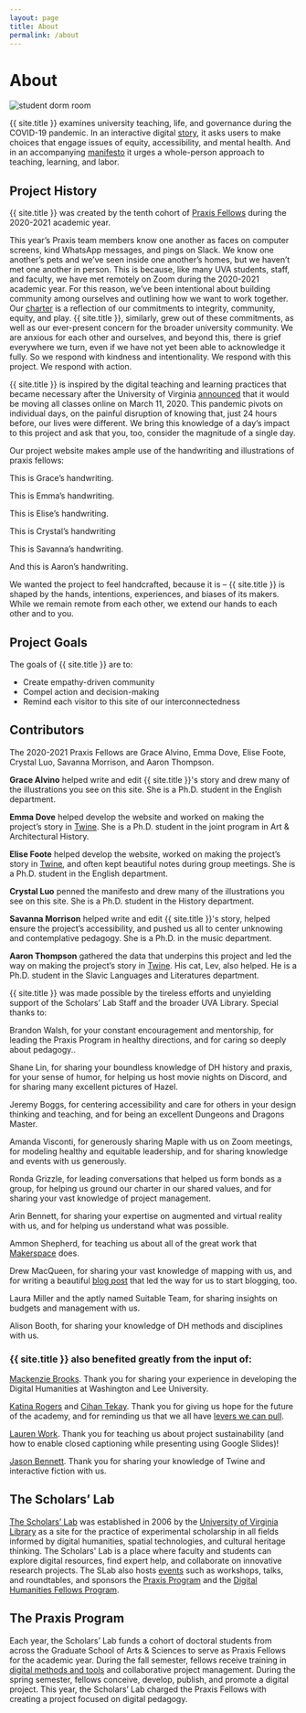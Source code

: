 ```yaml
---
layout: page
title: About
permalink: /about
---
```

# About

<img src="assets/dormroom.png" alt="student dorm room" class="inset" />

{{ site.title }} examines university teaching, life, and governance during the COVID-19 pandemic. In an interactive digital [story](URL), it asks users to make choices that engage issues of equity, accessibility, and mental health. And in an accompanying [manifesto](URL) it urges a whole-person approach to teaching, learning, and labor. 

## Project History

{{ site.title }} was created by the tenth cohort of [Praxis Fellows](http://praxis.scholarslab.org/) during the 2020-2021 academic year. 

This year’s Praxis team members know one another as faces on computer screens, kind WhatsApp messages, and pings on Slack. We know one another’s pets and we’ve seen inside one another’s homes, but we haven’t met one another in person. This is because, like many UVA students, staff, and faculty, we have met remotely on Zoom during the 2020-2021 academic year. For this reason, we’ve been intentional about building community among ourselves and outlining how we want to work together. Our [charter](https://amthomps1.github.io/twinecharter.html) is a reflection of our commitments to integrity, community, equity, and play. {{ site.title }}, similarly, grew out of these commitments, as well as our ever-present concern for the broader university community. We are anxious for each other and ourselves, and beyond this, there is grief everywhere we turn, even if we have not yet been able to acknowledge it fully. So we respond with kindness and intentionality. We respond with this project. We respond with action.

{{ site.title }} is inspired by the digital teaching and learning practices that became necessary after the University of Virginia [announced](https://news.virginia.edu/content/latest-updates-uvas-response-coronavirus#march-11) that it would be moving all classes online on March 11, 2020. This pandemic pivots on individual days, on the painful disruption of knowing that, just 24 hours before, our lives were different. We bring this knowledge of a day’s impact to this project and ask that you, too, consider the magnitude of a single day.

Our project website makes ample use of the handwriting and illustrations of praxis fellows: 

<p>This is Grace’s handwriting.</p>
<p class='Emma'>This is Emma’s handwriting.</p>
<p>This is Elise’s handwriting.</p>
<p class='Crystal'>This is Crystal’s handwriting</p>
<p>This is Savanna’s handwriting.</p>
<p>And this is Aaron’s handwriting.</p>

We wanted the project to feel handcrafted, because it is – {{ site.title }} is shaped by the hands, intentions, experiences, and biases of its makers. While we remain remote from each other, we extend our hands to each other and to you. 

## Project Goals

The goals of {{ site.title }} are to:
* Create empathy-driven community
* Compel action and decision-making 
* Remind each visitor to this site of our interconnectedness

## Contributors

The 2020-2021 Praxis Fellows are Grace Alvino, Emma Dove, Elise Foote, Crystal Luo, Savanna Morrison, and Aaron Thompson. 

**Grace Alvino** helped write and edit {{ site.title }}'s story and drew many of the illustrations you see on this site. She is a Ph.D. student in the English department.

**Emma Dove** helped develop the website and worked on making the project’s story in [Twine](https://twinery.org/). She is a Ph.D. student in the joint program in Art & Architectural History. 

**Elise Foote** helped develop the website, worked on making the project’s story in [Twine](https://twinery.org/), and often kept beautiful notes during group meetings. She is a Ph.D. student in the English department. 

**Crystal Luo** penned the manifesto and drew many of the illustrations you see on this site. She is a Ph.D. student in the History department. 

**Savanna Morrison** helped write and edit {{ site.title }}'s story, helped ensure the project’s accessibility, and pushed us all to center unknowing and contemplative pedagogy. She is a Ph.D. in the music department. 

**Aaron Thompson** gathered the data that underpins this project and led the way on making the project’s story in [Twine](https://twinery.org/). His cat, Lev, also helped. He is a Ph.D. student in the Slavic Languages and Literatures department. 

{{ site.title }} was made possible by the tireless efforts and unyielding support of the Scholars’ Lab Staff and the broader UVA Library. Special thanks to:

Brandon Walsh, for your constant encouragement and mentorship, for leading the Praxis Program in healthy directions, and for caring so deeply about pedagogy.. 

Shane Lin, for sharing your boundless knowledge of DH history and praxis, for your sense of humor, for helping us host movie nights on Discord, and for sharing many excellent pictures of Hazel. 

Jeremy Boggs, for centering accessibility and care for others in your design thinking and teaching, and for being an excellent Dungeons and Dragons Master.

Amanda Visconti, for generously sharing Maple with us on Zoom meetings, for modeling healthy and equitable leadership, and for sharing knowledge and events with us generously.

Ronda Grizzle, for leading conversations that helped us form bonds as a group, for helping us ground our charter in our shared values, and for sharing your vast knowledge of project management. 

Arin Bennett, for sharing your expertise on augmented and virtual reality with us, and for helping us understand what was possible.

Ammon Shepherd, for teaching us about all of the great work that [Makerspace](https://scholarslab.lib.virginia.edu/makerspace/) does.

Drew MacQueen, for sharing your vast knowledge of mapping with us, and for writing a beautiful [blog post](https://scholarslab.lib.virginia.edu/blog/I-need-to-write-a-blog-post/) that led the way for us to start blogging, too.

Laura Miller and the aptly named Suitable Team, for sharing insights on budgets and management with us.

Alison Booth, for sharing your knowledge of DH methods and disciplines with us.

### {{ site.title }} also benefited greatly from the input of:

[Mackenzie Brooks](https://library.wlu.edu/about/library-directory/mackenzie-brooks). Thank you for sharing your experience in developing the Digital Humanities at Washington and Lee University.

[Katina Rogers](http://katinarogers.com/) and [Cihan Tekay](https://futuresinitiative.org/cihan-tekay/). Thank you for giving us hope for the future of the academy, and for reminding us that we all have [levers we can pull](https://www.google.com/url?q=https://lareviewofbooks.org/article/we-all-have-levers-we-can-pull-reforming-graduate-education&sa=D&source=editors&ust=1615224923678000&usg=AOvVaw1oK8-seSzzKBiWcfS279W2).

[Lauren Work](https://www.library.virginia.edu/staff/lw2cd/). Thank you for teaching us about project sustainability (and how to enable closed captioning while presenting using Google Slides)!

[Jason Bennett](https://as.virginia.edu/listing/jason-bennett). Thank you for sharing your knowledge of Twine and interactive fiction with us.

## The Scholars’ Lab 

[The Scholars’ Lab](https://scholarslab.lib.virginia.edu/) was established in 2006 by the [University of Virginia Library](https://www.library.virginia.edu/) as a site for the practice of experimental scholarship in all fields informed by digital humanities, spatial technologies, and cultural heritage thinking. The Scholars' Lab is a place where faculty and students can explore digital resources, find expert help, and collaborate on innovative research projects. The SLab also hosts [events](https://scholarslab.lib.virginia.edu/events/) such as workshops, talks, and roundtables, and sponsors the [Praxis Program](https://scholarslab.lib.virginia.edu/praxis-program-fellowships/) and the [Digital Humanities Fellows Program](https://scholarslab.lib.virginia.edu/digital-humanities-fellows/). 

## The Praxis Program 

Each year, the Scholars’ Lab funds a cohort of doctoral students from across the Graduate School of Arts & Sciences to serve as Praxis Fellows for the academic year. During the fall semester, fellows receive training in [digital methods and tools](https://github.com/scholarslab/CodeLab) and collaborative project management. During the spring semester, fellows conceive, develop, publish, and promote a digital project. This year, the Scholars’ Lab charged the Praxis Fellows with creating a project focused on digital pedagogy.